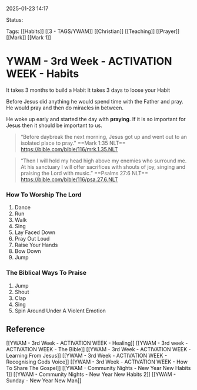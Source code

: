 2025-01-23 14:17

Status:

Tags: [[Habits]] [[3 - TAGS/YWAM]] [[Christian]] [[Teaching]] [[Prayer]] [[Mark]] [[Mark 1]] 

# YWAM - 3rd Week - ACTIVATION WEEK - Habits

It takes 3 months to build a Habit
It takes 3 days to loose your Habit

Before Jesus did anything he would spend time with the Father and pray.
He would pray and then do miracles in between.

He woke up early and started the day with **praying**. 
If it is so important for Jesus then it should be important to us.

> “Before daybreak the next morning, Jesus got up and went out to an isolated place to pray.”
‭‭==Mark‬ ‭1‬:‭35‬ ‭NLT‬‬==
https://bible.com/bible/116/mrk.1.35.NLT

> “Then I will hold my head high above my enemies who surround me. At his sanctuary I will offer sacrifices with shouts of joy, singing and praising the Lord with music.”
‭‭==Psalms‬ ‭27‬:‭6‬ ‭NLT‬‬==
https://bible.com/bible/116/psa.27.6.NLT

### How To Worship The Lord
1. Dance
2. Run
3. Walk
4. Sing
5. Lay Faced Down
6. Pray Out Loud
7. Raise Your Hands
8. Bow Down
9. Jump

### The Biblical Ways To Praise
1. Jump
2. Shout
3. Clap
4. Sing
5. Spin Around Under A Violent Emotion
## Reference
[[YWAM - 3rd Week - ACTIVATION WEEK - Healing]]
[[YWAM - 3rd week - ACTIVATION WEEK - The Bible]]
[[YWAM - 3rd Week - ACTIVATION WEEK - Learning From Jesus]]
[[YWAM - 3rd Week - ACTIVATION WEEK - Recognising Gods Voice]]
[[YWAM - 3rd Week - ACTIVATION WEEK - How To Share The Gospel]]
[[YWAM - Community Nights - New Year New Habits 1]]
[[YWAM - Community Nights - New Year New Habits 2]]
[[YWAM - Sunday - New Year New Man]]